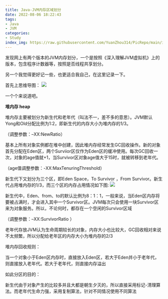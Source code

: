 ```yaml
---
title: Java-JVM内存区域划分
date: 2022-08-06 18:22:43
tags:
- Java
- JVM
categories: 
- Study
index_img: https://raw.githubusercontent.com/YuanZhou314/PicRepo/main/imgs/old/JVM.png
---
```


<!-- more -->

发现网上有两个版本的JVM内存划分，一个是按照《深入理解JVM虚拟机》上的版本，包含程序计数器等，按照是否线程共享划分。

另一个我觉得更好记一些，也更适合我自己，在这里记录一下。

首先上思维导图：
![](https://raw.githubusercontent.com/YuanZhou314/PicRepo/main/imgs/20220806182340.png)

一个个来说道吧。

**堆内存 heap**

堆内存主要被划分为新生代和老年代（叫法不一，差不多的意思）。JVM默认Yong和Old分配比例为1:2，即新生代的内存大小为堆内存的1/3。

（调整参数：–XX:NewRatio）

基本上所有对象实例都在堆中创建，因此堆内存经常发生GC回收操作。新的对象首先分配在Eden区，两个Surviior区仅作为Eden区的缓冲使用。每次GC回收一次，对象的age值就+1，当Survivor区对象age值大于15时，就被转移到老年代。

（age值调整参数：-XX:MaxTenuringThreshold）

新生代下又划分为三个区，即Eden Space，To Survivor ，From Survivor。新生代占用堆内存的1/3，而三个区的内存占用情况如下图:
![](https://raw.githubusercontent.com/YuanZhou314/PicRepo/main/imgs/20220806182358.png)


新生代中，Eden、from、to的默认比例为8：1：1，一般来说，当Eden区内存将要被占满时，才会进入其中一个Survivor区。JVM每次只会使用一块Survivor区来为对象服务。所以，不论何时，都存在一个空闲的Survivor区域

（调整参数：–XX:SurvivorRatio ）

 

老年代存放JVM认为生命周期较长的对象，内存大小也比较大，GC回收相对来说不太频繁，所以分配给老年区的内存大小为堆内存的2/3

堆内存回收规则：

当一个对象小于Eden区内存时，直接放入Eden区，若大于Eden并小于老年代，则直接放入老年代。若大于老年代，则直接内存溢出

如此分区的目的：

新生代由于对象产生的比较多并且大都是朝生夕灭的，所以直接采用标记-清理算法。而老年代生命力强，采用复制算法，针对不同情况使用不同算法
